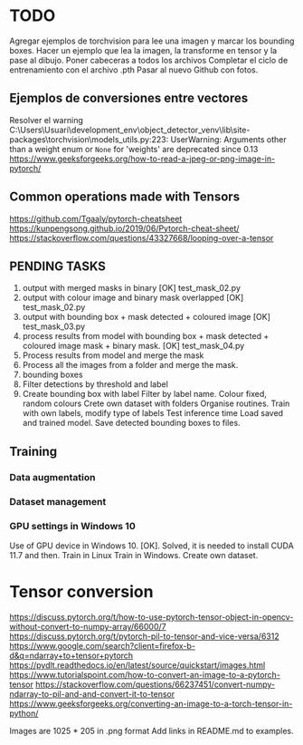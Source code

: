 # TODO
Agregar ejemplos de torchvision para lee una imagen y marcar los bounding boxes. Hacer un ejemplo que lea la imagen, la
transforme en tensor y la pase al dibujo. Poner cabeceras a todos los archivos Completar el ciclo de entrenamiento con
el archivo .pth Pasar al nuevo Github con fotos.

## Ejemplos de conversiones entre vectores
Resolver el warning
C:\Users\Usuari\development_env\object_detector_venv\lib\site-packages\torchvision\models\_utils.py:223: UserWarning: Arguments other than a weight enum or `None` for 'weights' are deprecated since 0.13
https://www.geeksforgeeks.org/how-to-read-a-jpeg-or-png-image-in-pytorch/

## Common operations made with Tensors
https://github.com/Tgaaly/pytorch-cheatsheet
https://kunpengsong.github.io/2019/06/Pytorch-cheat-sheet/
https://stackoverflow.com/questions/43327668/looping-over-a-tensor

## PENDING TASKS
1) output with merged masks in binary [OK] test_mask_02.py
2) output with colour image and binary mask overlapped [OK] test_mask_02.py
3) output with bounding box + mask detected + coloured image [OK] test_mask_03.py
4) process results from model with bounding box + mask detected + coloured image mask + binary mask. [OK] test_mask_04.py
5) Process results from model and merge the mask
6) Process all the images from a folder and merge the mask.
7) bounding boxes
8) Filter detections by threshold and label
9) Create bounding box with label
Filter by label name.
Colour fixed, random colours
Crete own dataset with folders
Organise routines.
Train with own labels, modify type of labels
Test inference time
Load saved and trained model.
Save detected bounding boxes to files.

## Training
### Data augmentation

### Dataset management

### GPU settings in Windows 10
Use of GPU device in Windows 10. [OK].
Solved, it is needed to install CUDA 11.7 and then.
Train in Linux
Train in Windows.
Create own dataset.


# Tensor conversion
https://discuss.pytorch.org/t/how-to-use-pytorch-tensor-object-in-opencv-without-convert-to-numpy-array/66000/7
https://discuss.pytorch.org/t/pytorch-pil-to-tensor-and-vice-versa/6312
https://www.google.com/search?client=firefox-b-d&q=ndarray+to+tensor+pytorch
https://pydlt.readthedocs.io/en/latest/source/quickstart/images.html
https://www.tutorialspoint.com/how-to-convert-an-image-to-a-pytorch-tensor
https://stackoverflow.com/questions/66237451/convert-numpy-ndarray-to-pil-and-and-convert-it-to-tensor
https://www.geeksforgeeks.org/converting-an-image-to-a-torch-tensor-in-python/


Images are 1025 * 205 in .png format 
Add links in README.md to examples.
